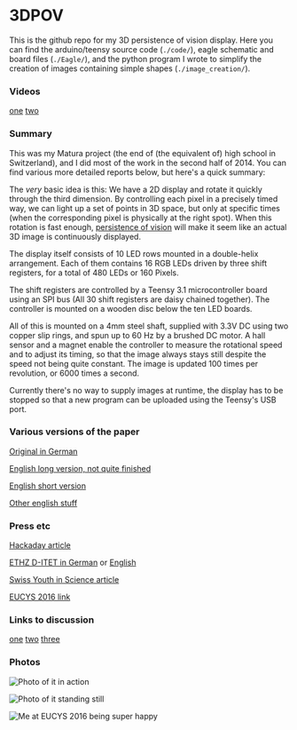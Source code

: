# 3DPOV


This is the github repo for my 3D persistence of vision display. Here you
can find the arduino/teensy source code (`./code/`), eagle schematic and
board files (`./Eagle/`), and the python program I wrote to simplify the
creation of images containing simple shapes (`./image_creation/`).


### Videos

[one](https://www.youtube.com/watch?v=bCETWNgBxbI) [two](https://www.youtube.com/watch?v=-gFsKhf5J-I)


### Summary

This was my Matura project (the end of (the equivalent of) high school in
Switzerland), and I did most of the work in the second half of 2014. You
can find various more detailed reports below, but here's a quick summary:

The *very* basic idea is this: We have a 2D display
and rotate it quickly through the third dimension. By controlling each 
pixel in a precisely timed way, we can light up a set of points in 3D 
space, but only at specific times (when the corresponding pixel is
physically at the right spot). When this rotation is fast enough, 
[persistence of vision](https://en.wikipedia.org/wiki/Persistence_of_vision) 
will make it seem like an actual 3D image is continuously displayed. 

The display itself consists of 10 LED rows mounted in a double-helix
arrangement. Each of them contains 16 RGB LEDs driven by three shift
registers, for a total of 480 LEDs or 160 Pixels.

The shift registers are controlled by a Teensy 3.1 microcontroller board
using an SPI bus (All 30 shift registers are daisy chained together). The
controller is mounted on a wooden disc below the ten LED boards.

All of this is mounted on a 4mm steel shaft, supplied with 3.3V DC using
two copper slip rings, and spun up to 60 Hz by a brushed DC motor. A hall
sensor and a magnet enable the controller to measure the rotational speed
and to adjust its timing, so that the image always stays still despite the
speed not being quite constant. The image is updated 100 times per
revolution, or 6000 times a second.

Currently there's no way to supply images at runtime, the display has to be
stopped so that a new program can be uploaded using the Teensy's USB port.

### Various versions of the paper

[Original in German](https://drive.google.com/file/d/0B2iq6C3wqe05aEx5dVFoNF9xR28/view?usp=sharing&resourcekey=0-dw7vPy6Eh3UUGyYrgM35uw)

[English long version, not quite finished](https://github.com/mbjd/english-paper/blob/master/paper.pdf)

[English short version](https://github.com/mbjd/english-paper/blob/master/paper-short.pdf)

[Other english stuff](https://github.com/mbjd/english-paper)

### Press etc

[Hackaday article](http://hackaday.com/2016/11/16/spinning-3d-pov-display-as-a-high-school-term-project/)

[ETHZ D-ITET in German](https://www.ee.ethz.ch/de/news-und-veranstaltungen/d-itet-news-channel/2016/09/d-itet-student-gewinnt-forschungs-preis-.html) or [English](https://www.ee.ethz.ch/news-and-events/d-itet-news-channel/2016/09/d-itet-student-wins-research-award.html)

[Swiss Youth in Science article](http://web.archive.org/web/20161117130814/http://sjf.ch/eucys-2016-eth-student-gewinnt-forschungs-preis-am-ersten-studientag/)

[EUCYS 2016 link](http://eucys2016.eu/development-of-a-3d-display/)

### Links to discussion

[one](http://www.reddit.com/r/electronics/comments/2m6apx/finally_my_led_board_works_had_to_make_a_little/) [two](http://www.reddit.com/r/electronics/comments/2nrek4/almost_working_3d_pov_display/) [three](http://www.reddit.com/r/electronics/comments/2q9sg6/my_3d_pov_in_action_as_promised/)


### Photos

![Photo of it in action](/images/running.jpeg)

![Photo of it standing still](/images/still.jpeg)

![Me at EUCYS 2016 being super happy](/images/eucys-stand.jpeg)
